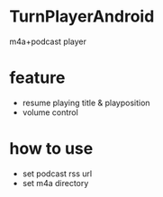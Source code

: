 # TurnPlayerAndroid

m4a+podcast player

# feature

- resume playing title & playposition
- volume control

# how to use

- set podcast rss url
- set m4a directory

